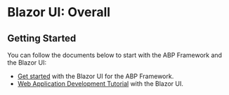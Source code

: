 # Blazor UI: Overall

## Getting Started

You can follow the documents below to start with the ABP Framework and the Blazor UI:

* [Get started](https://docs.abp.io/en/abp/latest/Getting-Started?UI=Blazor) with the Blazor UI for the ABP Framework.
* [Web Application Development Tutorial](https://docs.abp.io/en/abp/latest/Tutorials/Part-1?UI=Blazor) with the Blazor UI.